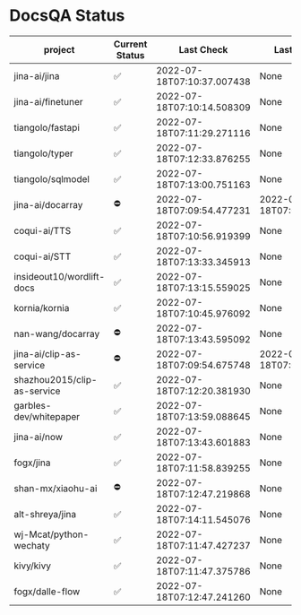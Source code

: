 # DocsQA Status

|          project          |Current Status|        Last Check        |      Last Downtime       |
|---------------------------|--------------|--------------------------|--------------------------|
|jina-ai/jina               |✅            |2022-07-18T07:10:37.007438|None                      |
|jina-ai/finetuner          |✅            |2022-07-18T07:10:14.508309|None                      |
|tiangolo/fastapi           |✅            |2022-07-18T07:11:29.271116|None                      |
|tiangolo/typer             |✅            |2022-07-18T07:12:33.876255|None                      |
|tiangolo/sqlmodel          |✅            |2022-07-18T07:13:00.751163|None                      |
|jina-ai/docarray           |⛔️           |2022-07-18T07:09:54.477231|2022-07-18T07:09:54.477217|
|coqui-ai/TTS               |✅            |2022-07-18T07:10:56.919399|None                      |
|coqui-ai/STT               |✅            |2022-07-18T07:13:33.345913|None                      |
|insideout10/wordlift-docs  |✅            |2022-07-18T07:13:15.559025|None                      |
|kornia/kornia              |✅            |2022-07-18T07:10:45.976092|None                      |
|nan-wang/docarray          |⛔️           |2022-07-18T07:13:43.595092|None                      |
|jina-ai/clip-as-service    |⛔️           |2022-07-18T07:09:54.675748|2022-07-18T07:09:54.675718|
|shazhou2015/clip-as-service|✅            |2022-07-18T07:12:20.381930|None                      |
|garbles-dev/whitepaper     |✅            |2022-07-18T07:13:59.088645|None                      |
|jina-ai/now                |✅            |2022-07-18T07:13:43.601883|None                      |
|fogx/jina                  |✅            |2022-07-18T07:11:58.839255|None                      |
|shan-mx/xiaohu-ai          |⛔️           |2022-07-18T07:12:47.219868|None                      |
|alt-shreya/jina            |✅            |2022-07-18T07:14:11.545076|None                      |
|wj-Mcat/python-wechaty     |✅            |2022-07-18T07:11:47.427237|None                      |
|kivy/kivy                  |✅            |2022-07-18T07:11:47.375786|None                      |
|fogx/dalle-flow            |✅            |2022-07-18T07:12:47.241260|None                      |
